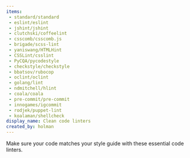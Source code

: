 ```yaml
---
items:
 - standard/standard
 - eslint/eslint
 - jshint/jshint
 - clutchski/coffeelint
 - csscomb/csscomb.js
 - brigade/scss-lint
 - yaniswang/HTMLHint
 - CSSLint/csslint
 - PyCQA/pycodestyle
 - checkstyle/checkstyle
 - bbatsov/rubocop
 - oclint/oclint
 - golang/lint
 - ndmitchell/hlint
 - coala/coala
 - pre-commit/pre-commit
 - innogames/igcommit
 - rodjek/puppet-lint
 - koalaman/shellcheck
display_name: Clean code linters
created_by: holman
---
```

Make sure your code matches your style guide with these essential code linters.
